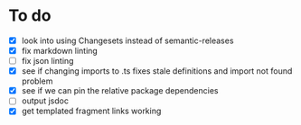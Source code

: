 # To do

- [x] look into using Changesets instead of semantic-releases
- [x] fix markdown linting
- [ ] fix json linting
- [x] see if changing imports to .ts fixes stale definitions and import not found problem
- [x] see if we can pin the relative package dependencies
- [ ] output jsdoc
- [x] get templated fragment links working
